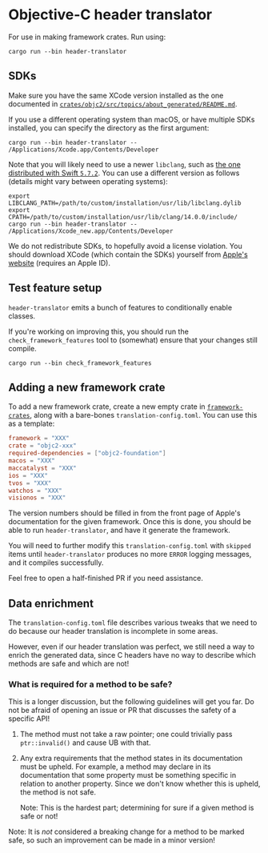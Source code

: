 # Objective-C header translator

For use in making framework crates. Run using:

```console
cargo run --bin header-translator
```


## SDKs

Make sure you have the same XCode version installed as the one documented in [`crates/objc2/src/topics/about_generated/README.md`](../objc2/src/topics/about_generated/README.md).

If you use a different operating system than macOS, or have multiple SDKs installed, you can specify the directory as the first argument:

```console
cargo run --bin header-translator -- /Applications/Xcode.app/Contents/Developer
```

Note that you will likely need to use a newer `libclang`, such as [the one distributed with Swift `5.7.2`](https://github.com/apple/llvm-project/tree/swift-5.7.2-RELEASE). You can use a different version as follows (details might vary between operating systems):

```console
export LIBCLANG_PATH=/path/to/custom/installation/usr/lib/libclang.dylib
export CPATH=/path/to/custom/installation/usr/lib/clang/14.0.0/include/
cargo run --bin header-translator -- /Applications/Xcode_new.app/Contents/Developer
```

We do not redistribute SDKs, to hopefully avoid a license violation. You should download XCode (which contain the SDKs) yourself from [Apple's website](https://developer.apple.com/download/all/?q=xcode) (requires an Apple ID).


## Test feature setup

`header-translator` emits a bunch of features to conditionally enable classes.

If you're working on improving this, you should run the `check_framework_features` tool to (somewhat) ensure that your changes still compile.

```console
cargo run --bin check_framework_features
```


## Adding a new framework crate

To add a new framework crate, create a new empty crate in [`framework-crates`](../../framework-crates/), along with a bare-bones `translation-config.toml`. You can use this as a template:
```toml
framework = "XXX"
crate = "objc2-xxx"
required-dependencies = ["objc2-foundation"]
macos = "XXX"
maccatalyst = "XXX"
ios = "XXX"
tvos = "XXX"
watchos = "XXX"
visionos = "XXX"
```

The version numbers should be filled in from the front page of Apple's documentation for the given framework. Once this is done, you should be able to run `header-translator`, and have it generate the framework.

You will need to further modify this `translation-config.toml` with `skipped` items until `header-translator` produces no more `ERROR` logging messages, and it compiles successfully.

Feel free to open a half-finished PR if you need assistance.


## Data enrichment

The `translation-config.toml` file describes various tweaks that we need to do because our header translation is incomplete in some areas.

However, even if our header translation was perfect, we still need a way to enrich the generated data, since C headers have no way to describe which methods are safe and which are not!


### What is required for a method to be safe?

This is a longer discussion, but the following guidelines will get you far. Do
not be afraid of opening an issue or PR that discusses the safety of a
specific API!

1. The method must not take a raw pointer; one could trivially pass
    `ptr::invalid()` and cause UB with that.
2. Any extra requirements that the method states in its documentation must be
    upheld. For example, a method may declare in its documentation that some
    property must be something specific in relation to another property. Since
    we don't know whether this is upheld, the method is not safe.

    Note: This is the hardest part; determining for sure if a given method is
    safe or not!

Note: It is _not_ considered a breaking change for a method to be marked safe,
so such an improvement can be made in a minor version!
